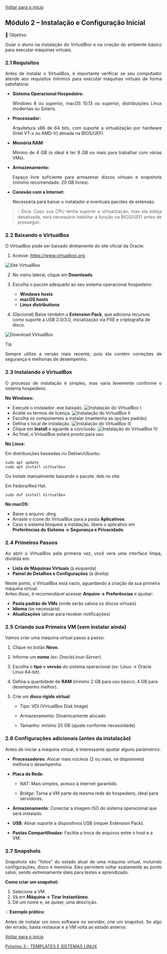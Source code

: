 [Voltar para o início](./README.md)

## Módulo 2 – Instalação e Configuração Inicial

🎯 Objetivo
<p align="justify">Guiar o aluno na instalação do VirtualBox e na criação do ambiente básico para executar máquinas virtuais.</p>

### 2.1 Requisitos

<p align="justify">Antes de instalar o VirtualBox, é importante verificar se seu computador atende aos requisitos mínimos para executar máquinas virtuais de forma satisfatória:</p>

- **Sistema Operacional Hospedeiro:** <p align="justify">Windows 8 ou superior, macOS 10.13 ou superior, distribuições Linux modernas ou Solaris.</p>
- **Processador:** <p align="justify">Arquitetura x86 de 64 bits, com suporte a virtualização por hardware (Intel VT-x ou AMD-V) ativada na BIOS/UEFI.</p>
- **Memória RAM:** <p align="justify">Mínimo de 4 GB (o ideal é ter 8 GB ou mais para trabalhar com várias VMs).</p>
- **Armazenamento:** <p align="justify">Espaço livre suficiente para armazenar discos virtuais e snapshots (mínimo recomendado: 20 GB livres).</p>
- **Conexão com a Internet:** <p align="justify">Necessária para baixar o instalador e eventuais pacotes de extensão.</p>

> <p align="justify">💡Dica: Caso sua CPU tenha suporte a virtualização, mas ela esteja desativada, será necessário habilitar a função na BIOS/UEFI antes de prosseguir.</p>

### 2.2 Baixando o VirtualBox

<p align="justify">O VirtualBox pode ser baixado diretamente do site oficial da Oracle:</p>

1.  Acesse: https://www.virtualbox.org

![Site VirtualBox](./media/images/1_001.png)

2.  No menu lateral, clique em **Downloads**.
3.  Escolha o pacote adequado ao seu sistema operacional hospedeiro:

    -   **Windows hosts**
    -   **macOS hosts**
    -   **Linux distributions**

4.  (Opcional) Baixe também o **Extension Pack**, que adiciona recursos como suporte a USB 2.0/3.0, inicialização via PXE e criptografia de disco.

![Download VirtualBox](./media/images/1_002.png)

> [!TIP]
> <p align="justify">Sempre utilize a versão mais recente, pois ela contém correções de segurança e melhorias de desempenho.</p>

### 2.3 Instalando o VirtualBox

<p align="justify">O processo de instalação é simples, mas varia levemente conforme o sistema hospedeiro.</p>

**No Windows:**

-   Execute o instalador .exe baixado.
![Instalação do VirtualBox I](./media/images/1_003.png)
-   Aceite os termos de licença.
![Instalação do VirtualBox II](./media/images/1_004.png)
-   Escolha os componentes a instalar (mantenha as opções padrão).
-   Defina o local de instalação.
![Instalação do VirtualBox III](./media/images/1_005.png)
-   Clique em **Install** e aguarde a conclusão.
![Instalação do VirtualBox IV](./media/images/1_006.png)
-   Ao final, o VirtualBox estará pronto para uso.

**No Linux:**

Em distribuições baseadas no Debian/Ubuntu:

```
sudo apt update
sudo apt install virtualbox
```

Ou instale manualmente baixando o pacote .deb no site.

Em Fedora/Red Hat:

```
sudo dnf install VirtualBox
```

**No macOS:**

-   Baixe o arquivo .dmg.
-   Arraste o ícone do VirtualBox para a pasta **Aplicativos**.
-   Caso o sistema bloqueie a instalação, libere o aplicativo em
    **Preferências do Sistema → Segurança e Privacidade**.

### 2.4 Primeiros Passos

<p align="justify">Ao abrir o VirtualBox pela primeira vez, você verá uma interface limpa, dividida em:</p>

-   **Lista de Máquinas Virtuais** (à esquerda)
-   **Painel de Detalhes e Configurações** (à direita)

Neste ponto, o VirtualBox está vazio, aguardando a criação da sua
primeira máquina virtual.\
Antes disso, é recomendável acessar **Arquivo → Preferências** e
ajustar:

-   **Pasta padrão de VMs** (onde serão salvos os discos virtuais)
-   **Idioma** (se necessário)
-   **Atualizações** (ativar para receber notificações)

### 2.5 Criando sua Primeira VM (sem instalar ainda)

<p align="justify">Vamos criar uma máquina virtual passo a passo:</p>

1.  Clique no botão **Novo**.

2.  Informe um **nome** (ex: *OracleLinux-Server*).

3.  Escolha o **tipo** e **versão** do sistema operacional (ex: Linux →
    Oracle Linux 64-bit).

4.  Defina a quantidade de **RAM** (mínimo 2 GB para uso básico, 4 GB
    para desempenho melhor).

5.  Crie um **disco rígido virtual**:

    -   Tipo: VDI (VirtualBox Disk Image)

    -   Armazenamento: Dinamicamente alocado

    -   Tamanho: mínimo 20 GB (ajuste conforme necessidade)

### 2.6 Configurações adicionais (antes da instalação)

<p align="justify">Antes de iniciar a máquina virtual, é interessante ajustar alguns parâmetros:</p>

-   **Processadores**: Alocar mais núcleos (2 ou mais, se disponíveis)
    melhora o desempenho.

-   **Placa de Rede**:

    -   *NAT*: Mais simples, acesso à internet garantido.

    -   *Bridge*: Torna a VM parte da mesma rede do hospedeiro, ideal para servidores.

-   **Armazenamento**: Conectar a imagem ISO do sistema operacional que
    será instalado.

-   **USB**: Ativar suporte a dispositivos USB (requer Extension Pack).

-   **Pastas Compartilhadas**: Facilita a troca de arquivos entre o host
    e a VM.

### 2.7 Snapshots

<p align="justify">Snapshots são "fotos" do estado atual de uma máquina virtual, incluindo configurações, disco e memória. Eles permitem voltar exatamente ao ponto salvo, sendo extremamente úteis para testes e aprendizado.</p>

**Como criar um snapshot:**

1.  Selecione a VM.
2.  Vá em **Máquina → Tirar Instantâneo**.
3.  Dê um nome e, se quiser, uma descrição.

💡 **Exemplo prático**: <p align="justify">Antes de instalar um novo software no servidor, crie um snapshot. Se algo der errado, basta restaurar e a VM volta ao estado anterior.</p>

[Voltar para o início](./README.md)

[Próximo 3 - TEMPLATES E SISTEMAS LINUX](./modulo_3.md)
